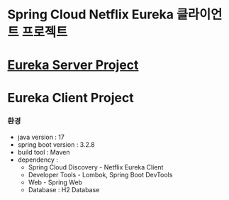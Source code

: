 # Spring Cloud Netflix Eureka 클라이언트 프로젝트

# [Eureka Server Project](https://github.com/jae9380/NetflixEurekaPractice)

# Eureka Client Project

### 환경
* java version : 17
* spring boot version : 3.2.8
* build tool : Maven
* dependency :
  * Spring Cloud Discovery - Netflix Eureka Client
  * Developer Tools - Lombok, Spring Boot DevTools
  * Web - Spring Web 
  * Database : H2 Database